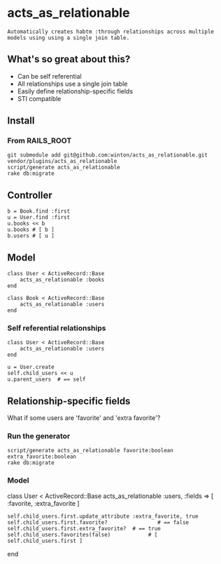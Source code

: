 acts_as_relationable
====================

	Automatically creates habtm :through relationships across multiple models using using a single join table.


What's so great about this?
---------------------------

* Can be self referential
* All relationships use a single join table
* Easily define relationship-specific fields
* STI compatible


Install
-------
	
### From RAILS_ROOT

	git submodule add git@github.com:winton/acts_as_relationable.git vendor/plugins/acts_as_relationable
	script/generate acts_as_relationable
	rake db:migrate


Controller
----------

	b = Book.find :first
	u = User.find :first
	u.books << b
	u.books	# [ b ]
	b.users	# [ u ]


Model
-----

	class User < ActiveRecord::Base
		acts_as_relationable :books
	end
	
	class Book < ActiveRecord::Base
		acts_as_relationable :users
	end
	
### Self referential relationships

	class User < ActiveRecord::Base
		acts_as_relationable :users
	end
	
	u = User.create
	self.child_users << u
	u.parent_users	# == self


Relationship-specific fields
----------------------------

What if some users are 'favorite' and 'extra favorite'?
	
### Run the generator

	script/generate acts_as_relationable favorite:boolean extra_favorite:boolean
	rake db:migrate

### Model
	
class User < ActiveRecord::Base
	acts_as_relationable :users, :fields => [ :favorite, :extra_favorite ]
	
	self.child_users.first.update_attribute :extra_favorite, true
	self.child_users.first.favorite?				# == false
	self.child_users.first.extra_favorite?	# == true
	self.child_users.favorites(false)			 # [ self.child_users.first ]
end